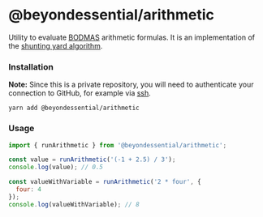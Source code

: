# @beyondessential/arithmetic

Utility to evaluate [BODMAS](https://en.wikipedia.org/wiki/Order_of_operations) arithmetic formulas. It is an implementation of the [shunting yard algorithm](https://en.wikipedia.org/wiki/Shunting-yard_algorithm). 

### Installation

**Note:** Since this is a private repository, you will need to authenticate your connection to GitHub, for example via [ssh](https://docs.github.com/en/github/authenticating-to-github/connecting-to-github-with-ssh).

```
yarn add @beyondessential/arithmetic
```

### Usage

```js
import { runArithmetic } from '@beyondessential/arithmetic';

const value = runArithmetic('(-1 + 2.5) / 3');
console.log(value); // 0.5

const valueWithVariable = runArithmetic('2 * four', {
  four: 4
});
console.log(valueWithVariable); // 8
```
